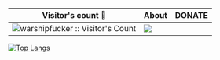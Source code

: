 
| Visitor's count :eyes:    |  About | DONATE  |
|---|---|---|
|  <img src="https://profile-counter.glitch.me/{warshipfucker}/count.svg" alt="warshipfucker :: Visitor's Count" /> | <img src="https://nads.gov.ua/storage/app/uploads/public/5d5/f83/883/5d5f838831742967178515.gif">  |   |
  
</div>

[![Top Langs](https://github-readme-stats.vercel.app/api/top-langs/?username=warshipfucker&layout=compact)](https://github.com/warshipfucker/github-readme-stats)
